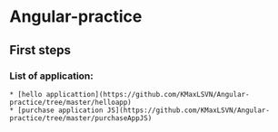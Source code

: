 # **Angular**-practice
## First steps
### List of application:
```
* [hello applicattion](https://github.com/KMaxLSVN/Angular-practice/tree/master/helloapp)
* [purchase application JS](https://github.com/KMaxLSVN/Angular-practice/tree/master/purchaseAppJS)
```
